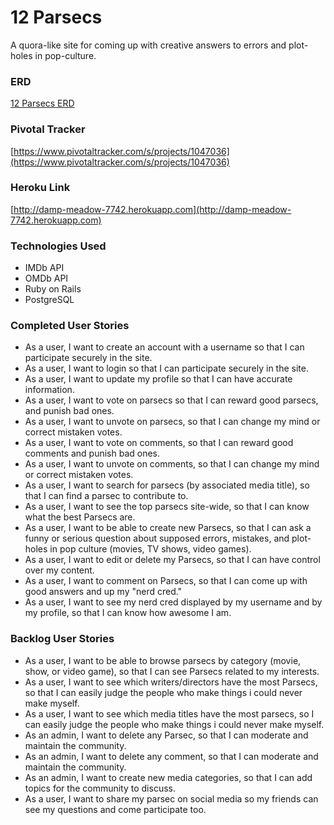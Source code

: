 12 Parsecs
=============

A quora-like site for coming up with creative answers to errors and plot-holes in pop-culture.

### ERD
[12 Parsecs ERD](https://s3.amazonaws.com/uploads.hipchat.com/39979/685799/ORjGiz2jVe77MYP/12%20Parsecs%20ERD.png)

### Pivotal Tracker
[https://www.pivotaltracker.com/s/projects/1047036](https://www.pivotaltracker.com/s/projects/1047036)

### Heroku Link
[http://damp-meadow-7742.herokuapp.com](http://damp-meadow-7742.herokuapp.com)

### Technologies Used
- IMDb API
- OMDb API
- Ruby on Rails
- PostgreSQL

### Completed User Stories
- As a user, I want to create an account with a username so that I can	participate securely in the site.
- As a user, I want to login so that I can participate securely in the site.
- As a user, I want to update my profile so that I can have accurate information.
- As a user, I want to vote on parsecs so that I can reward good parsecs, and punish bad ones.
- As a user, I want to unvote on parsecs, so that I can change my mind or correct mistaken votes.
- As a user, I want to vote on comments, so that I can reward good comments and punish bad ones.
- As a user, I want to unvote on comments, so that I can change my mind or correct mistaken votes.
- As a user, I want to search for parsecs (by associated media title), so that I can find a parsec to contribute to.
- As a user, I want to see the top parsecs site-wide, so that I can know what the best Parsecs are.
- As a user, I want to be able to create new Parsecs, so that I can ask a funny or serious question about supposed errors, mistakes, and plot-holes in pop culture (movies, TV shows, video games).
- As a user, I want to edit or delete my Parsecs, so that I can have control over my content.
- As a user, I want to comment on Parsecs, so that I can come up with good answers and up my "nerd cred."
- As a user, I want to see my nerd cred displayed by my username and by my profile, so that I can know how awesome I am.

### Backlog User Stories
- As a user, I want to be able to browse parsecs by category (movie, show, or video game), so that I can see Parsecs related to my interests.
-  As a user, I want to see which writers/directors have the most Parsecs, so that I can easily judge the people who make things i could never make myself.
- As a user, I want to	see which media titles have the most parsecs, so I can easily judge the people who make things i could never make myself.
- As an admin, I want to delete any Parsec, so that I can moderate and maintain the community.
- As an admin, I want to delete any comment, so that I can moderate and maintain the community.
- As an admin, I want to create new media categories, so that I can	add topics for the community to discuss.
- As a user, I want to	share my parsec on social media	so my friends can see my questions and come participate too.
